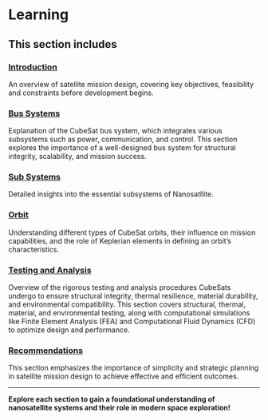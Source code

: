 # Learning

## This section includes

### [Introduction](introduction.md)

An overview of satellite mission design, covering key objectives, feasibility and constraints before development begins.

### [Bus Systems](bussystems.md)

Explanation of the CubeSat bus system, which integrates various subsystems such as power, communication, and control. This section explores the importance of a well-designed bus system for structural integrity, scalability, and mission success.

### [Sub Systems](subsystems.md)

Detailed insights into the essential subsystems of Nanosatllite.

### [Orbit](orbit.md)

Understanding different types of CubeSat orbits, their influence on mission capabilities, and the role of Keplerian elements in defining an orbit’s characteristics.

### [Testing and Analysis](testingnanalysis.md)

Overview of the rigorous testing and analysis procedures CubeSats undergo to ensure structural integrity, thermal resilience, material durability, and environmental compatibility. This section covers structural, thermal, material, and environmental testing, along with computational simulations like Finite Element Analysis (FEA) and Computational Fluid Dynamics (CFD) to optimize design and performance.

### [Recommendations](recommendations.md)

This section emphasizes the importance of simplicity and strategic planning in satellite mission design to achieve effective and efficient outcomes.

<hr>

**Explore each section to gain a foundational understanding of nanosatellite systems and their role in modern space exploration!**

